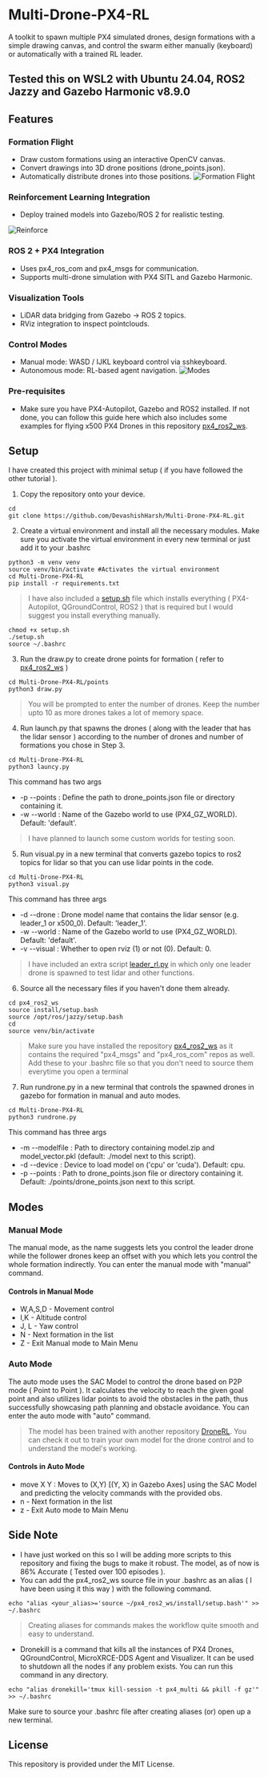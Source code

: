 # Multi-Drone-PX4-RL
A toolkit to spawn multiple PX4 simulated drones, design formations with a simple drawing canvas, and control the swarm either manually (keyboard) or automatically with a trained RL leader.

## Tested this on WSL2 with Ubuntu 24.04, ROS2 Jazzy and Gazebo Harmonic v8.9.0

## Features

### Formation Flight 
- Draw custom formations using an interactive OpenCV canvas.
- Convert drawings into 3D drone positions (drone_points.json).
- Automatically distribute drones into those positions.
![Formation Flight](assets/formation.gif)

### Reinforcement Learning Integration
- Deploy trained models into Gazebo/ROS 2 for realistic testing.

![Reinforce](assets/reinforcement.gif)

### ROS 2 + PX4 Integration

- Uses px4_ros_com and px4_msgs for communication.
- Supports multi-drone simulation with PX4 SITL and Gazebo Harmonic.

### Visualization Tools

- LiDAR data bridging from Gazebo → ROS 2 topics.
- RViz integration to inspect pointclouds.

### Control Modes

- Manual mode: WASD / IJKL keyboard control via sshkeyboard.
- Autonomous mode: RL-based agent navigation.
![Modes](assets/modes.gif)

### Pre-requisites
- Make sure you have PX4-Autopilot, Gazebo and ROS2 installed. If not done, you can follow this guide here which also includes some examples for flying x500 PX4 Drones in this repository [px4_ros2_ws](https://github.com/DevashishHarsh/px4_ros2_ws/tree/main).

## Setup
I have created this project with minimal setup ( if you have followed the other tutorial ). 
1. Copy the repository onto your device.
```
cd
git clone https://github.com/DevashishHarsh/Multi-Drone-PX4-RL.git
```
2. Create a virtual environment and install all the necessary modules.
Make sure you activate the virtual environment in every new terminal or just add it to your .bashrc
```
python3 -m venv venv
source venv/bin/activate #Activates the virtual environment
cd Multi-Drone-PX4-RL
pip install -r requirements.txt
```
> I have also included a [setup.sh](setup.sh) file which installs everything ( PX4-Autopilot, QGroundControl, ROS2 ) that is required but I would suggest you install everything manually.

```
chmod +x setup.sh
./setup.sh
source ~/.bashrc
```
3. Run the draw.py to create drone points for formation ( refer to [px4_ros2_ws](https://github.com/DevashishHarsh/px4_ros2_ws) )
```
cd Multi-Drone-PX4-RL/points
python3 draw.py
```
> You will be prompted to enter the number of drones. Keep the number upto 10 as more drones takes a lot of memory space.

4. Run launch.py that spawns the drones ( along with the leader that has the lidar sensor ) according to the number of drones and number of formations you chose in Step 3.
```
cd Multi-Drone-PX4-RL
python3 launcy.py
```
This command has two args 
- -p --points : Define the path to drone_points.json file or directory containing it.
- -w --world : Name of the Gazebo world to use (PX4_GZ_WORLD). Default: 'default'.
> I have planned to launch some custom worlds for testing soon.

5. Run visual.py in a new terminal that converts gazebo topics to ros2 topics for lidar so that you can use lidar points in the code.
```
cd Multi-Drone-PX4-RL
python3 visual.py
```
This command has three args 
- -d --drone : Drone model name that contains the lidar sensor (e.g. leader_1 or x500_0). Default: 'leader_1'.
- -w --world : Name of the Gazebo world to use (PX4_GZ_WORLD). Default: 'default'.
- -v --visual : Whether to open rviz (1) or not (0). Default: 0.
> I have included an extra script [leader_rl.py](checks/leader_rl.py) in which only one leader drone is spawned to test lidar and other functions.

6. Source all the necessary files if you haven't done them already.
```
cd px4_ros2_ws
source install/setup.bash
source /opt/ros/jazzy/setup.bash
cd
source venv/bin/activate
```
> Make sure you have installed the repository [px4_ros2_ws](https://github.com/DevashishHarsh/px4_ros2_ws) as it contains the required "px4_msgs" and "px4_ros_com" repos as well.
> Add these to your .bashrc file so that you don't need to source them everytime you open a terminal

7. Run rundrone.py in a new terminal that controls the spawned drones in gazebo for formation in manual and auto modes.
```
cd Multi-Drone-PX4-RL
python3 rundrone.py
```
This command has three args 
- -m --modelfile : Path to directory containing model.zip and model_vector.pkl (default: ./model next to this script).
- -d --device : Device to load model on ('cpu' or 'cuda'). Default: cpu.
- -p --points : Path to drone_points.json file or directory containing it. Default: ./points/drone_points.json next to this script.

## Modes
### Manual Mode 
The manual mode, as the name suggests lets you control the leader drone while the follower drones keep an offset with you which lets you control the whole formation indirectly. You can enter the manual mode with "manual" command.
#### Controls in Manual Mode
- W,A,S,D - Movement control
- I,K - Altitude control
- J, L - Yaw control
- N - Next formation in the list
- Z - Exit Manual mode to Main Menu

### Auto Mode
The auto mode uses the SAC Model to control the drone based on P2P mode ( Point to Point ). It calculates the velocity to reach the given goal point and also utilizes lidar points to avoid the obstacles in the path, thus successfully showcasing path planning and obstacle avoidance. You can enter the auto mode with "auto" command.
> The model has been trained with another repository [DroneRL](https://github.com/DevashishHarsh/DroneRL). You can check it out to train your own model for the drone control and to understand the model's working.
#### Controls in Auto Mode
- move X Y : Moves to (X,Y) [(Y, X) in Gazebo Axes] using the SAC Model and predicting the velocity commands with the provided obs. 
- n - Next formation in the list
- z - Exit Auto mode to Main Menu

## Side Note
- I have just worked on this so I will be adding more scripts to this repository and fixing the bugs to make it robust. The model, as of now is 86% Accurate ( Tested over 100 episodes ).
- You can add the px4_ros2_ws source file in your .bashrc as an alias ( I have been using it this way ) with the following command.
```
echo "alias <your_alias>='source ~/px4_ros2_ws/install/setup.bash'" >> ~/.bashrc
```
> Creating aliases for commands makes the workflow quite smooth and easy to understand.
- Dronekill is a command that kills all the instances of PX4 Drones, QGroundControl, MicroXRCE-DDS Agent and Visualizer. It can be used to shutdown all the nodes if any problem exists. You can run this command in any directory.
```
echo "alias dronekill='tmux kill-session -t px4_multi && pkill -f gz'" >> ~/.bashrc
```
Make sure to source your .bashrc file after creating aliases (or) open up a new terminal.

## License
This repository is provided under the MIT License.


